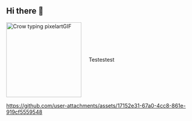 ## Hi there 👋

<div style="display: flex; align-items: center;">
  <img src="https://github.com/user-attachments/assets/bfd10ced-2148-43f5-a24a-35fee6885eeb" alt="Crow typing pixelartGIF" style="width: 200px; margin-right: 20px;">
  <p>Testestest</p>
</div>


https://github.com/user-attachments/assets/17152e31-67a0-4cc8-861e-919cf5559548


<!--
**ZeroDelusions/ZeroDelusions** is a ✨ _special_ ✨ repository because its `README.md` (this file) appears on your GitHub profile.

Here are some ideas to get you started:

- 🔭 I’m currently working on ...
- 🌱 I’m currently learning ...
- 👯 I’m looking to collaborate on ...
- 🤔 I’m looking for help with ...
- 💬 Ask me about ...
- 📫 How to reach me: ...
- 😄 Pronouns: ...
- ⚡ Fun fact: ...
-->
